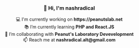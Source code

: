 <div align="center">
  <h3>👋 Hi, I'm nashradical</h2>
  <p>
  💻 I'm currently working on <strong>https://peanutslab.net</strong><br>
  📚 I’m currently learning <strong>PHP and React.JS</strong><br>
  🤝 I’m collaborating with <strong>Peanut's Laboratory Devevelopment</strong><br>
  📫 Reach me at <strong>nashradical.alt@gmail.com</strong><br>
  </p>
</div>
